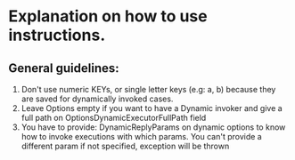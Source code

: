 ﻿# Explanation on how to use instructions.

## General guidelines:

1. Don't use numeric KEYs, or single letter keys (e.g: a, b) because they are saved for dynamically invoked cases.
2. Leave Options empty if you want to have a Dynamic invoker and give a full path on OptionsDynamicExecutorFullPath field
3. You have to provide: DynamicReplyParams on dynamic options to know how to invoke executions with which params. 
You can't provide a different param if not specified, exception will be thrown